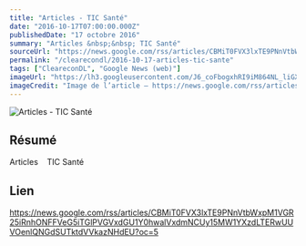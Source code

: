 ```yaml
---
title: "Articles - TIC Santé"
date: "2016-10-17T07:00:00.000Z"
publishedDate: "17 octobre 2016"
summary: "Articles &nbsp;&nbsp; TIC Santé"
sourceUrl: "https://news.google.com/rss/articles/CBMiT0FVX3lxTE9PNnVtbWxpM1VGR25iRnhONFFVeG5iTGlPVGVxdGU1Y0hwalVxdmNCUy15MW1YXzdLTERwUUVOenlQNGdSUTktdVVkazNHdEU?oc=5"
permalink: "/clearecondl/2016-10-17-articles-tic-sante"
tags: ["CleareconDL", "Google News (web)"]
imageUrl: "https://lh3.googleusercontent.com/J6_coFbogxhRI9iM864NL_liGXvsQp2AupsKei7z0cNNfDvGUmWUy20nuUhkREQyrpY4bEeIBuc=s0-w300"
imageCredit: "Image de l’article — https://news.google.com/rss/articles/CBMiT0FVX3lxTE9PNnVtbWxpM1VGR25iRnhONFFVeG5iTGlPVGVxdGU1Y0hwalVxdmNCUy15MW1YXzdLTERwUUVOenlQNGdSUTktdVVkazNHdEU?oc=5"
---
```


![Articles - TIC Santé](https://lh3.googleusercontent.com/J6_coFbogxhRI9iM864NL_liGXvsQp2AupsKei7z0cNNfDvGUmWUy20nuUhkREQyrpY4bEeIBuc=s0-w300)

## Résumé

Articles &nbsp;&nbsp; TIC Santé

## Lien

https://news.google.com/rss/articles/CBMiT0FVX3lxTE9PNnVtbWxpM1VGR25iRnhONFFVeG5iTGlPVGVxdGU1Y0hwalVxdmNCUy15MW1YXzdLTERwUUVOenlQNGdSUTktdVVkazNHdEU?oc=5
